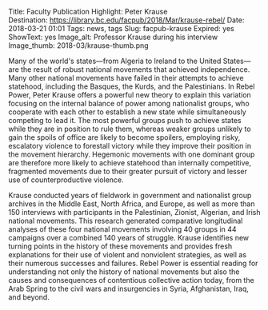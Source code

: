 Title: Faculty Publication Highlight:  Peter Krause  
Destination: https://library.bc.edu/facpub/2018/Mar/krause-rebel/
Date: 2018-03-21 01:01 
Tags: news, tags 
Slug: facpub-krause
Expired: yes
ShowText: yes
Image_alt: Professor Krause during his interview
Image_thumb: 2018-03/krause-thumb.png

Many of the world's states—from Algeria to Ireland to the United States—are the result of robust national movements that achieved independence. Many other national movements have failed in their attempts to achieve statehood, including the Basques, the Kurds, and the Palestinians. In Rebel Power, Peter Krause offers a powerful new theory to explain this variation focusing on the internal balance of power among nationalist groups, who cooperate with each other to establish a new state while simultaneously competing to lead it. The most powerful groups push to achieve states while they are in position to rule them, whereas weaker groups unlikely to gain the spoils of office are likely to become spoilers, employing risky, escalatory violence to forestall victory while they improve their position in the movement hierarchy. Hegemonic movements with one dominant group are therefore more likely to achieve statehood than internally competitive, fragmented movements due to their greater pursuit of victory and lesser use of counterproductive violence.

Krause conducted years of fieldwork in government and nationalist group archives in the Middle East, North Africa, and Europe, as well as more than 150 interviews with participants in the Palestinian, Zionist, Algerian, and Irish national movements. This research generated comparative longitudinal analyses of these four national movements involving 40 groups in 44 campaigns over a combined 140 years of struggle. Krause identifies new turning points in the history of these movements and provides fresh explanations for their use of violent and nonviolent strategies, as well as their numerous successes and failures. Rebel Power is essential reading for understanding not only the history of national movements but also the causes and consequences of contentious collective action today, from the Arab Spring to the civil wars and insurgencies in Syria, Afghanistan, Iraq, and beyond.
